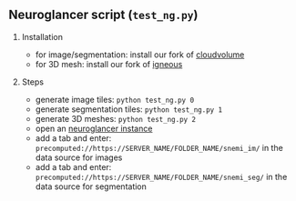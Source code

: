 Neuroglancer script (`test_ng.py`)
---
1. Installation
    - for image/segmentation: install our fork of [cloudvolume](https://github.com/donglaiw/cloud-volume)
    - for 3D mesh: install our fork of [igneous](https://github.com/donglaiw/igneous)

2. Steps
    - generate image tiles: `python test_ng.py 0`
    - generate segmentation tiles: `python test_ng.py 1`
    - generate 3D meshes: `python test_ng.py 2`
    - open an [neuroglancer instance](https://neuroglancer-demo.appspot.com/)
    - add a tab and enter: `precomputed://https://SERVER_NAME/FOLDER_NAME/snemi_im/` in the data source for images
    - add a tab and enter: `precomputed://https://SERVER_NAME/FOLDER_NAME/snemi_seg/` in the data source for segmentation

